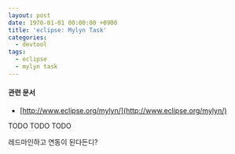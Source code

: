 ```yaml
---
layout: post
date: 1970-01-01 00:00:00 +0900
title: 'eclipse: Mylyn Task'
categories:
  - devtool
tags:
  - eclipse
  - mylyn task
---
```


#### 관련 문서
- [http://www.eclipse.org/mylyn/](http://www.eclipse.org/mylyn/)

TODO TODO TODO

레드마인하고 연동이 된다든디?
